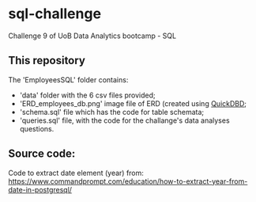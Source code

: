 # sql-challenge
Challenge 9 of UoB Data Analytics bootcamp - SQL

## This repository 
The 'EmployeesSQL' folder contains:
- 'data' folder with the 6 csv files provided;
- 'ERD_employees_db.png' image file of ERD (created using [QuickDBD](https://www.quickdatabasediagrams.com/);
- 'schema.sql' file which has the code for table schemata;
- 'queries.sql' file, with the code for the challange's data analyses questions.

## Source code:
Code to extract date element (year) from: https://www.commandprompt.com/education/how-to-extract-year-from-date-in-postgresql/
